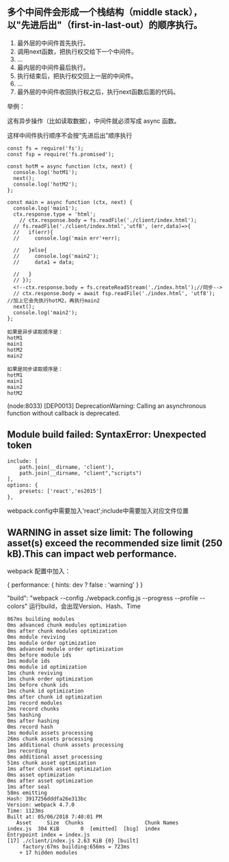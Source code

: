 

## 多个中间件会形成一个栈结构（middle stack），以"先进后出"（first-in-last-out）的顺序执行。
1. 最外层的中间件首先执行。
2. 调用next函数，把执行权交给下一个中间件。
3. ...
4. 最内层的中间件最后执行。
5. 执行结束后，把执行权交回上一层的中间件。
6. ...
7. 最外层的中间件收回执行权之后，执行next函数后面的代码。

举例：

这有异步操作（比如读取数据），中间件就必须写成 async 函数。

这样中间件执行顺序不会按“先进后出”顺序执行
```
const fs = require('fs');
const fsp = require('fs.promised');

const hotM = async function (ctx, next) {
  console.log('hotM1');
  next();
  console.log('hotM2');
};

const main = async function (ctx, next) {
  console.log('main1');
  ctx.response.type = 'html';
    // ctx.response.body = fs.readFile('./client/index.html');
  // fs.readFile('./client/index.html','utf8', (err,data)=>{
  //   if(err){
  //     console.log('main err'+err);
    
  //   }else{
  //     console.log('main2');
  //     data1 = data;

  //   }
  // });
  <!--ctx.response.body = fs.createReadStream('./index.html');//同步-->  
  // ctx.response.body = await fsp.readFile('./index.html', 'utf8');  //加上它会先执行hotM2，再执行main2
  next();
  console.log('main2');
};

如果是异步读取顺序是：
hotM1
main1
hotM2
main2

如果是同步读取顺序是：
hotM1
main1
main2
hotM2
```


(node:8033) [DEP0013] DeprecationWarning: Calling an asynchronous function without callback is deprecated.


## Module build failed: SyntaxError: Unexpected token
```
include: [
    path.join(__dirname, 'client'),
    path.join(__dirname, "client","scripts")
],
options: {
    presets: ['react','es2015']
},
```
webpack.config中需要加入'react';include中需要加入对应文件位置

## WARNING in asset size limit: The following asset(s) exceed the recommended size limit (250 kB).This can impact web performance.

webpack 配置中加入：

{
  performance: {
    hints: dev ? false : 'warning'
  }
}


"build": "webpack --config ./webpack.config.js --progress --profile --colors"
运行build，会出现Version、Hash、Time

```
867ms building modules
0ms advanced chunk modules optimization 
0ms after chunk modules optimization 
0ms module reviving                 
1ms module order optimization                       
0ms advanced module order optimization 
0ms before module ids 
1ms module ids 
0ms module id optimization 
1ms chunk reviving                 
1ms chunk order optimization                       
1ms before chunk ids 
1ms chunk id optimization                          
0ms after chunk id optimization 
1ms record modules                 
2ms record chunks                 
5ms hashing 
0ms after hashing                            
0ms record hash 
1ms module assets processing 
26ms chunk assets processing
1ms additional chunk assets processing                            
1ms recording                            
0ms additional asset processing 
51ms chunk asset optimization               
1ms after chunk asset optimization 
0ms asset optimization 
0ms after asset optimization 
1ms after seal 
58ms emitting
Hash: 3917256dddfa26e313bc
Version: webpack 4.7.0
Time: 1123ms
Built at: 05/06/2018 7:40:01 PM
   Asset     Size  Chunks                    Chunk Names
index.js  304 KiB       0  [emitted]  [big]  index
Entrypoint index = index.js
[17] ./client/index.js 2.63 KiB {0} [built]
     factory:67ms building:656ms = 723ms
    + 17 hidden modules
```